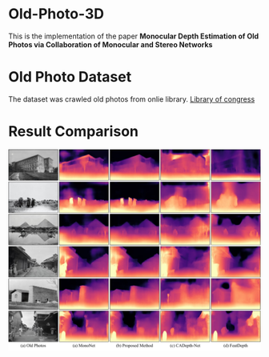 # Old-Photo-3D

This is the implementation of the paper **Monocular Depth Estimation of Old Photos via Collaboration of Monocular and Stereo Networks**


# Old Photo Dataset

The dataset was crawled old photos from onlie library.
[Library of congress](https://www.loc.gov/pictures/)



# Result Comparison

<img src="https://github.com/rmawngh/Old-Photo-3D/blob/main/Paper/Result_Comparison.jpg">

